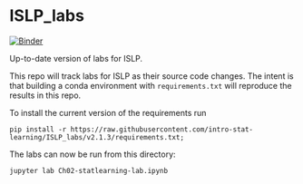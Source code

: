 # ISLP_labs

[![Binder](https://mybinder.org/badge_logo.svg)](https://mybinder.org/v2/gh/intro-stat-learning/ISLP_labs/v2.1.3)


Up-to-date version of labs for ISLP. 

This repo will track labs for ISLP as their source code changes.  The
intent is that building a conda environment with
`requirements.txt` will reproduce the results in this repo.

To install the current version of the requirements run

```
pip install -r https://raw.githubusercontent.com/intro-stat-learning/ISLP_labs/v2.1.3/requirements.txt;
```

The labs can now be run from this directory:

```
jupyter lab Ch02-statlearning-lab.ipynb
```
